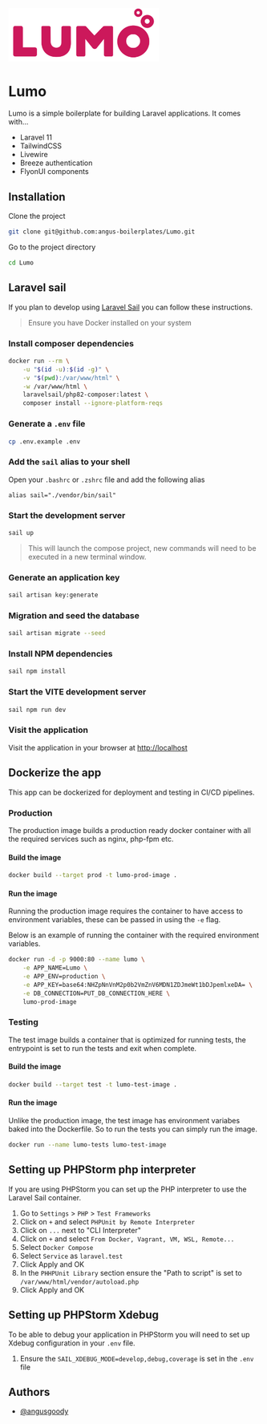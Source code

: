 <picture style="text-align: center;">
  <source media="(prefers-color-scheme: dark)" srcset="public/assets/images/core/logo_light.svg">
  <img alt="Lumo Logo" src="public/assets/images/core/logo.svg" width="300">
</picture>

# Lumo

Lumo is a simple boilerplate for building Laravel applications. It comes with...

- Laravel 11
- TailwindCSS
- Livewire
- Breeze authentication
- FlyonUI components

## Installation

Clone the project

```bash
git clone git@github.com:angus-boilerplates/Lumo.git
```

Go to the project directory

```bash
cd Lumo
```

## Laravel sail

If you plan to develop using [Laravel Sail](https://laravel.com/docs/11.x/sail) you can follow these instructions.

> Ensure you have Docker installed on your system
### Install composer dependencies

```bash
docker run --rm \
    -u "$(id -u):$(id -g)" \
    -v "$(pwd):/var/www/html" \
    -w /var/www/html \
    laravelsail/php82-composer:latest \
    composer install --ignore-platform-reqs
```

### Generate a `.env` file

```bash
cp .env.example .env
```

### Add the `sail` alias to your shell

Open your `.bashrc` or `.zshrc` file and add the following alias

```
alias sail="./vendor/bin/sail"
```

### Start the development server

```bash
sail up
```

> This will launch the compose project, new commands will need to be executed in a new terminal window.

### Generate an application key

```bash
sail artisan key:generate
```

### Migration and seed the database

```bash
sail artisan migrate --seed
```

### Install NPM dependencies

```bash
sail npm install
```

### Start the VITE development server

```bash
sail npm run dev
```

### Visit the application

Visit the application in your browser at [http://localhost](http://localhost)

## Dockerize the app

This app can be dockerized for deployment and testing in CI/CD pipelines.

### Production

The production image builds a production ready docker container with all the required services such as nginx, php-fpm etc.

#### Build the image
```bash
docker build --target prod -t lumo-prod-image .
```

#### Run the image

Running the production image requires the container to have access to environment variables, these can be passed in using the `-e` flag.

Below is an example of running the container with the required environment variables.

```bash
docker run -d -p 9000:80 --name lumo \
    -e APP_NAME=Lumo \
    -e APP_ENV=production \
    -e APP_KEY=base64:NHZpNnVnM2p0b2VmZnV6MDN1ZDJmeWt1bDJpemlxeDA= \
    -e DB_CONNECTION=PUT_DB_CONNECTION_HERE \
    lumo-prod-image
```


### Testing

The test image builds a container that is optimized for running tests, the entrypoint is set to run the tests and exit when complete.

#### Build the image

```bash
docker build --target test -t lumo-test-image .
```

#### Run the image

Unlike the production image, the test image has environment variabes baked into the Dockerfile. So to run the tests you can simply run the image.

```bash
docker run --name lumo-tests lumo-test-image
```


## Setting up PHPStorm php interpreter

If you are using PHPStorm you can set up the PHP interpreter to use the Laravel Sail container.

1. Go to `Settings` > `PHP` > `Test Frameworks`
2. Click on `+` and select `PHPUnit by Remote Interpreter`
3. Click on `...` next to "CLI Interpreter"
4. Click on `+` and select `From Docker, Vagrant, VM, WSL, Remote...`
5. Select `Docker Compose`
6. Select `Service` as `laravel.test`
7. Click Apply and OK
8. In the `PHHPUnit Library` section ensure the "Path to script" is set to `/var/www/html/vendor/autoload.php`
9. Click Apply and OK

## Setting up PHPStorm Xdebug

To be able to debug your application in PHPStorm you will need to set up Xdebug configuration in your `.env` file.

1. Ensure the `SAIL_XDEBUG_MODE=develop,debug,coverage` is set in the `.env` file

## Authors

- [@angusgoody](https://github.com/angusgoody)




